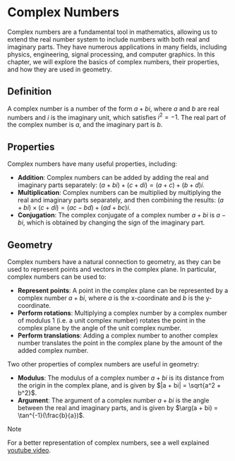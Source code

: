 # Complex Numbers

Complex numbers are a fundamental tool in mathematics, allowing us to extend the real number system to include numbers with both real and imaginary parts. They have numerous applications in many fields, including physics, engineering, signal processing, and computer graphics. In this chapter, we will explore the basics of complex numbers, their properties, and how they are used in geometry.

## Definition

A complex number is a number of the form $a + bi$, where $a$ and $b$ are real numbers and $i$ is the imaginary unit, which satisfies $i^2 = -1$. The real part of the complex number is $a$, and the imaginary part is $b$.

## Properties

Complex numbers have many useful properties, including:

- **Addition**: Complex numbers can be added by adding the real and imaginary parts separately: $(a + bi) + (c + di) = (a + c) + (b + d)i$.
- **Multiplication**: Complex numbers can be multiplied by multiplying the real and imaginary parts separately, and then combining the results: $(a + bi) \times (c + di) = (ac - bd) + (ad + bc)i$.
- **Conjugation**: The complex conjugate of a complex number $a + bi$ is $a - bi$, which is obtained by changing the sign of the imaginary part.

## Geometry

Complex numbers have a natural connection to geometry, as they can be used to represent points and vectors in the complex plane. In particular, complex numbers can be used to:

- **Represent points**: A point in the complex plane can be represented by a complex number $a + bi$, where $a$ is the x-coordinate and $b$ is the y-coordinate.
- **Perform rotations**: Multiplying a complex number by a complex number of modulus 1 (i.e. a unit complex number) rotates the point in the complex plane by the angle of the unit complex number.
- **Perform translations**: Adding a complex number to another complex number translates the point in the complex plane by the amount of the added complex number.

Two other properties of complex numbers are useful in geometry:
- **Modulus**: The modulus of a complex number $a + bi$ is its distance from the origin in the complex plane, and is given by $|a + bi| = \sqrt{a^2 + b^2}$.
- **Argument**: The argument of a complex number $a + bi$ is the angle between the real and imaginary parts, and is given by $\arg(a + bi) = \tan^{-1}(\frac{b}{a})$.

> [!note]
> For a better representation of complex numbers, see a well explained [youtube video](https://www.youtube.com/watch?v=HrvEkftPZpw).